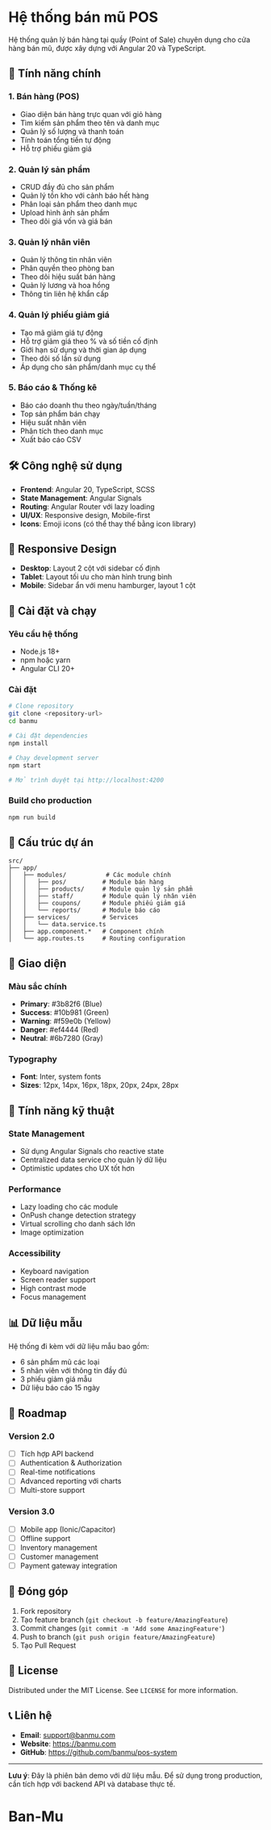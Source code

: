 # Hệ thống bán mũ POS

Hệ thống quản lý bán hàng tại quầy (Point of Sale) chuyên dụng cho cửa hàng bán mũ, được xây dựng với Angular 20 và TypeScript.

## 🚀 Tính năng chính

### 1. **Bán hàng (POS)**

- Giao diện bán hàng trực quan với giỏ hàng
- Tìm kiếm sản phẩm theo tên và danh mục
- Quản lý số lượng và thanh toán
- Tính toán tổng tiền tự động
- Hỗ trợ phiếu giảm giá

### 2. **Quản lý sản phẩm**

- CRUD đầy đủ cho sản phẩm
- Quản lý tồn kho với cảnh báo hết hàng
- Phân loại sản phẩm theo danh mục
- Upload hình ảnh sản phẩm
- Theo dõi giá vốn và giá bán

### 3. **Quản lý nhân viên**

- Quản lý thông tin nhân viên
- Phân quyền theo phòng ban
- Theo dõi hiệu suất bán hàng
- Quản lý lương và hoa hồng
- Thông tin liên hệ khẩn cấp

### 4. **Quản lý phiếu giảm giá**

- Tạo mã giảm giá tự động
- Hỗ trợ giảm giá theo % và số tiền cố định
- Giới hạn sử dụng và thời gian áp dụng
- Theo dõi số lần sử dụng
- Áp dụng cho sản phẩm/danh mục cụ thể

### 5. **Báo cáo & Thống kê**

- Báo cáo doanh thu theo ngày/tuần/tháng
- Top sản phẩm bán chạy
- Hiệu suất nhân viên
- Phân tích theo danh mục
- Xuất báo cáo CSV

## 🛠️ Công nghệ sử dụng

- **Frontend**: Angular 20, TypeScript, SCSS
- **State Management**: Angular Signals
- **Routing**: Angular Router với lazy loading
- **UI/UX**: Responsive design, Mobile-first
- **Icons**: Emoji icons (có thể thay thế bằng icon library)

## 📱 Responsive Design

- **Desktop**: Layout 2 cột với sidebar cố định
- **Tablet**: Layout tối ưu cho màn hình trung bình
- **Mobile**: Sidebar ẩn với menu hamburger, layout 1 cột

## 🚀 Cài đặt và chạy

### Yêu cầu hệ thống

- Node.js 18+
- npm hoặc yarn
- Angular CLI 20+

### Cài đặt

```bash
# Clone repository
git clone <repository-url>
cd banmu

# Cài đặt dependencies
npm install

# Chạy development server
npm start

# Mở trình duyệt tại http://localhost:4200
```

### Build cho production

```bash
npm run build
```

## 📁 Cấu trúc dự án

```
src/
├── app/
│   ├── modules/           # Các module chính
│   │   ├── pos/          # Module bán hàng
│   │   ├── products/     # Module quản lý sản phẩm
│   │   ├── staff/        # Module quản lý nhân viên
│   │   ├── coupons/      # Module phiếu giảm giá
│   │   └── reports/      # Module báo cáo
│   ├── services/         # Services
│   │   └── data.service.ts
│   ├── app.component.*   # Component chính
│   └── app.routes.ts     # Routing configuration
```

## 🎨 Giao diện

### Màu sắc chính

- **Primary**: #3b82f6 (Blue)
- **Success**: #10b981 (Green)
- **Warning**: #f59e0b (Yellow)
- **Danger**: #ef4444 (Red)
- **Neutral**: #6b7280 (Gray)

### Typography

- **Font**: Inter, system fonts
- **Sizes**: 12px, 14px, 16px, 18px, 20px, 24px, 28px

## 🔧 Tính năng kỹ thuật

### State Management

- Sử dụng Angular Signals cho reactive state
- Centralized data service cho quản lý dữ liệu
- Optimistic updates cho UX tốt hơn

### Performance

- Lazy loading cho các module
- OnPush change detection strategy
- Virtual scrolling cho danh sách lớn
- Image optimization

### Accessibility

- Keyboard navigation
- Screen reader support
- High contrast mode
- Focus management

## 📊 Dữ liệu mẫu

Hệ thống đi kèm với dữ liệu mẫu bao gồm:

- 6 sản phẩm mũ các loại
- 5 nhân viên với thông tin đầy đủ
- 3 phiếu giảm giá mẫu
- Dữ liệu báo cáo 15 ngày

## 🔮 Roadmap

### Version 2.0

- [ ] Tích hợp API backend
- [ ] Authentication & Authorization
- [ ] Real-time notifications
- [ ] Advanced reporting với charts
- [ ] Multi-store support

### Version 3.0

- [ ] Mobile app (Ionic/Capacitor)
- [ ] Offline support
- [ ] Inventory management
- [ ] Customer management
- [ ] Payment gateway integration

## 🤝 Đóng góp

1. Fork repository
2. Tạo feature branch (`git checkout -b feature/AmazingFeature`)
3. Commit changes (`git commit -m 'Add some AmazingFeature'`)
4. Push to branch (`git push origin feature/AmazingFeature`)
5. Tạo Pull Request

## 📝 License

Distributed under the MIT License. See `LICENSE` for more information.

## 📞 Liên hệ

- **Email**: support@banmu.com
- **Website**: https://banmu.com
- **GitHub**: https://github.com/banmu/pos-system

---

**Lưu ý**: Đây là phiên bản demo với dữ liệu mẫu. Để sử dụng trong production, cần tích hợp với backend API và database thực tế.
# Ban-Mu

